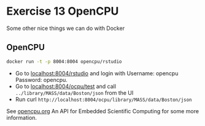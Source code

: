 # Exercise 13 OpenCPU

Some other nice things we can do with Docker


## OpenCPU

```bash
docker run -t -p 8004:8004 opencpu/rstudio
```

- Go to [localhost:8004/rstudio](http://localhost:8004/rstudio) and login with Username: opencpu Password: opencpu.
- Go to [localhost:8004/ocpu/test](http://localhost:8004/ocpu) and call `../library/MASS/data/Boston/json` from the UI
- Run curl `http://localhost:8004/ocpu/library/MASS/data/Boston/json`


See [opencpu.org](https://www.opencpu.org/) An API for Embedded Scientific Computing for some more information.  